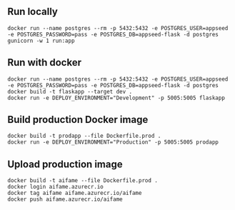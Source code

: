 ## Run locally
```
docker run --name postgres --rm -p 5432:5432 -e POSTGRES_USER=appseed -e POSTGRES_PASSWORD=pass -e POSTGRES_DB=appseed-flask -d postgres
gunicorn -w 1 run:app
```

## Run with docker
```
docker run --name postgres --rm -p 5432:5432 -e POSTGRES_USER=appseed -e POSTGRES_PASSWORD=pass -e POSTGRES_DB=appseed-flask -d postgres
docker build -t flaskapp --target dev .
docker run -e DEPLOY_ENVIRONMENT="Development" -p 5005:5005 flaskapp
```

## Build production Docker image
```
docker build -t prodapp --file Dockerfile.prod .
docker run -e DEPLOY_ENVIRONMENT="Production" -p 5005:5005 prodapp
```

## Upload production image
```
docker build -t aifame --file Dockerfile.prod .
docker login aifame.azurecr.io 
docker tag aifame aifame.azurecr.io/aifame
docker push aifame.azurecr.io/aifame
```